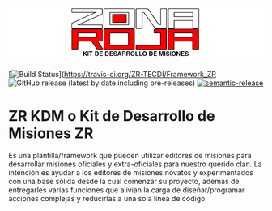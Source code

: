 
![LogoKDM](https://raw.githubusercontent.com/ZR-TECDI/Framework_ZR/master/extras/kdm_logo.png)

[![Build Status](https://travis-ci.org/ZR-TECDI/ZR_KDM.svg?branch=master)](https://travis-ci.org/ZR-TECDI/Framework_ZR ![GitHub release (latest by date including pre-releases)](https://img.shields.io/github/v/release/ZR-TECDI/ZR_KDM?include_prereleases) [![semantic-release](https://img.shields.io/badge/%20%20%F0%9F%93%A6%F0%9F%9A%80-semantic--release-e10079.svg)](https://github.com/semantic-release/semantic-release)


# ZR KDM o Kit de Desarrollo de Misiones ZR
Es una plantilla/framework que pueden utilizar editores de misiones para desarrollar misiones oficiales y extra-oficiales para nuestro querido clan. La intención es ayudar a los editores de misiones novatos y experimentados con una base sólida desde la cual comenzar su proyecto, además de entregarles varias funciones que alivian la carga de diseñar/programar acciones complejas y reducirlas a una sola línea de código.
